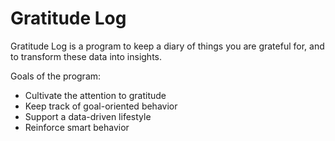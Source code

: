 # Gratitude Log

Gratitude Log is a program to keep a diary of things you are grateful for, and to transform these data into insights.

Goals of the program:

* Cultivate the attention to gratitude
* Keep track of goal-oriented behavior
* Support a data-driven lifestyle
* Reinforce smart behavior
